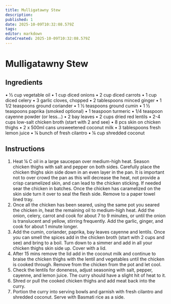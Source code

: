 ```yaml
---
title: Mulligatawny Stew
description: 
published: 1
date: 2025-10-09T10:32:08.579Z
tags: 
editor: markdown
dateCreated: 2025-10-09T10:32:08.579Z
---
```


# Mulligatawny Stew

## Ingredients
• ½ cup vegetable oil
• 1 cup diced onions
• 2 cup diced carrots
• 1 cup diced celery
• 3 garlic cloves, chopped
• 2 tablespoons minced ginger
• 1 1/2 teaspoons ground coriander
• 1 ½ teaspoons ground cumin
• 1 ½ teaspoons paprika (smoked optional)
• 1 teaspoon turmeric
• 1/4 teaspoon cayenne powder (or less...)
• 2 bay leaves
• 2 cups dried red lentils
• 2-4 cups low-salt chicken broth (start with 2 and see)
• 8 pcs skin on chicken thighs
• 2 x 500ml cans unsweetened coconut milk
• 3 tablespoons fresh lemon juice
• ¼ bunch of fresh cilantro
• ¼ cup shredded coconut

## Instructions

1. Heat ¼ C oil in a large saucepan over medium-high heat. Season chicken thighs with salt and pepper on both sides. Carefully place the chicken thighs skin side down in an even layer in the pan. It is important not to over crowd the pan as this will decrease the heat, not provide a crisp caramelized skin, and can lead to the chicken sticking. If needed sear the chicken in batches. Once the chicken has caramelized on the skin side turn it over to seal the flesh side. Remove to a paper towel lined tray.
2. Once all the chicken has been seared, using the same pot you seared the chicken in, heat the remaining oil to medium-high heat. Add the onion, celery, carrot and cook for about 7 to 9 minutes, or until the onion is translucent and yellow, stirring frequently. Add the garlic, ginger, and cook for about 1 minute longer.
3. Add the cumin, coriander, paprika, bay leaves cayenne and lentils. Once you can smell the spices add in the chicken broth (start with 2 cups and see) and bring to a boil. Turn down to a simmer and add in all your chicken thighs skin side up. Cover with a lid. 
4. After 15 mins remove the lid add in the coconut milk and continue to braise the chicken thighs with the lentil and vegetables until the chicken is cooked through. Remove from the chicken from the pot and let cool. 
5. Check the lentils for doneness, adjust seasoning with salt, pepper, cayenne, and lemon juice. The curry should have a slight hit of heat to it. 
6. Shred or pull the cooked chicken thighs and add meat back into the curry. 
7. Portion the curry into serving bowls and garnish with fresh cilantro and shredded coconut. Serve with Basmati rice as a side.

